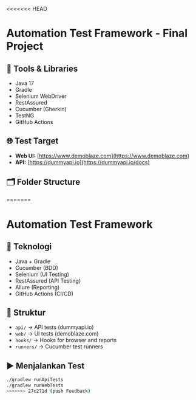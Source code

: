 <<<<<<< HEAD
# Automation Test Framework - Final Project

## 🔧 Tools & Libraries
- Java 17
- Gradle
- Selenium WebDriver
- RestAssured
- Cucumber (Gherkin)
- TestNG
- GitHub Actions

## 🌐 Test Target
- **Web UI:** [https://www.demoblaze.com](https://www.demoblaze.com)
- **API:** [https://dummyapi.io](https://dummyapi.io/docs)

## 🗂️ Folder Structure

=======
# Automation Test Framework

## 🚀 Teknologi
- Java + Gradle
- Cucumber (BDD)
- Selenium (UI Testing)
- RestAssured (API Testing)
- Allure (Reporting)
- GitHub Actions (CI/CD)

## 📁 Struktur
- `api/` → API tests (dummyapi.io)
- `web/` → UI tests (demoblaze.com)
- `hooks/` → Hooks for browser and reports
- `runners/` → Cucumber test runners

## ▶️ Menjalankan Test

```bash
./gradlew runApiTests
./gradlew runWebTests
>>>>>>> 27c271d (push Feedback)
